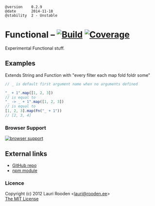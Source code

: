 [GitHub repo]: https://github.com/litejs/functional-lite
[npm module]: https://npmjs.org/package/functional-lite

[Build]:    https://img.shields.io/travis/litejs/functional-lite.png
[Coverage]: https://img.shields.io/coveralls/litejs/functional-lite.png
[Gittip]:   https://img.shields.io/gittip/lauriro.png

[1]: https://travis-ci.org/litejs/functional-lite
[2]: https://coveralls.io/r/litejs/functional-lite

[7]: https://ci.testling.com/litejs/functional-lite.png
[8]: https://ci.testling.com/litejs/functional-lite



    @version    0.2.9
    @date       2014-11-18
    @stability  2 - Unstable



Functional &ndash; [![Build][]][1] [![Coverage][]][2]
==========

Experimental Functional stuff.



Examples
--------

Extends String and Function with "every filter each map fold foldr some"

```javascript
// _ is default first argument name when no arguments defined

"_ + 1".map([1, 2, 3])
// is equal to
"_ -> _ + 1".map([1, 2, 3])
// is equal to
[1, 2, 3].map(Fn("_ + 1"))
// [2, 3, 4]
```

### Browser Support

[![browser support][7]][8]


External links
--------------

-   [GitHub repo][]
-   [npm module][]


### Licence

Copyright (c) 2012 Lauri Rooden &lt;lauri@rooden.ee&gt;  
[The MIT License](http://lauri.rooden.ee/mit-license.txt)


